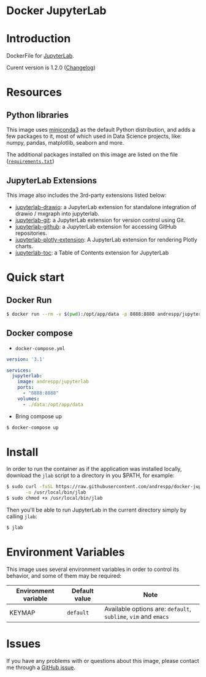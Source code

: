 Docker JupyterLab
=================

# Introduction

DockerFile for [JupyterLab](https://jupyterlab.readthedocs.io/en/stable/).

Curent version is 1.2.0 ([Changelog](https://jupyterlab.readthedocs.io/en/stable/getting_started/changelog.html#v1-2-0))

# Resources

## Python libraries

This image uses [miniconda3](https://hub.docker.com/r/continuumio/miniconda3/) as the default Python distribution, and adds a few packages to it, most of which used in Data Science projects, like: numpy, pandas, matplotlib, seaborn and more.

The additional packages installed on this image are listed on the file ([`requirements.txt`](https://github.com/andrespp/docker-jupyterlab/blob/master/requirements.txt))

## JupyterLab Extensions

This image also includes the 3rd-party extensions listed below:

* [jupyterlab-drawio](https://github.com/QuantStack/jupyterlab-drawio): a JupyterLab extension for standalone integration of drawio / mxgraph into jupyterlab.
* [jupyterlab-git](https://github.com/jupyterlab/jupyterlab-git): a JupyterLab extension for version control using Git.
* [jupyterlab-github](https://github.com/jupyterlab/jupyterlab-github): a JupyterLab extension for accessing GitHub repositories.
* [jupyterlab-plotly-extension](https://github.com/jupyterlab/jupyter-renderers/tree/master/packages/plotly-extension): A JupyterLab extension for rendering Plotly charts.
* [jupyterlab-toc](https://github.com/jupyterlab/jupyterlab-toc): a Table of Contents extension for JupyterLab

# Quick start

## Docker Run

```bash
$ docker run --rm -v $(pwd):/opt/app/data -p 8888:8888 andrespp/jupyterlab
```

## Docker compose

* `docker-compose.yml`

```yaml
version: '3.1'

services:
  jupyterlab:
    image: andrespp/jupyterlab
    ports:
      - "8888:8888"
    volumes:
      - ./data:/opt/app/data
```

* Bring compose up

```bash
$ docker-compose up
```

# Install

In order to run the container as if the application was installed locally, download the `jlab` script to a directory in you $PATH, for example:

```bash
$ sudo curl -fsSL https://raw.githubusercontent.com/andrespp/docker-jupyterlab/master/jlab \
       -o /usr/local/bin/jlab
$ sudo chmod +x /usr/local/bin/jlab
```

Then you'll be able to run JupyterLab in the current directory simply by calling `jlab`:

```bash
$ jlab
```

# Environment Variables

This image uses several environment variables in order to control its behavior, and some of them may be required:

| Environment variable | Default value | Note |
| -------------------- | ------------- | -----|
| KEYMAP | `default` | Available options are: `default`, `sublime`, `vim` and `emacs` |

# Issues

If you have any problems with or questions about this image, please contact me through a [GitHub issue](https://github.com/andrespp/docker-jupyterlab/issues).
